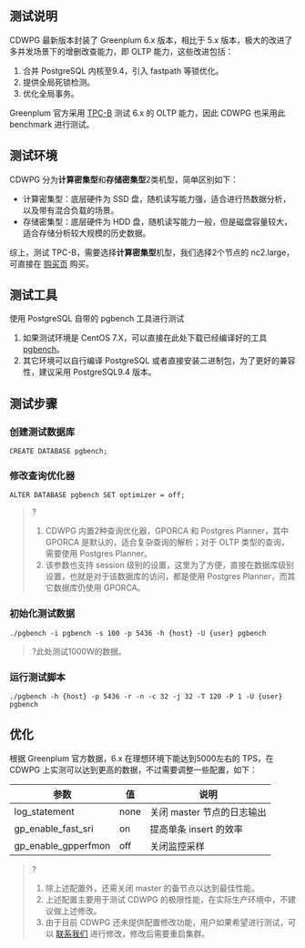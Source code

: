 ## 测试说明
CDWPG 最新版本封装了 Greenplum 6.x 版本，相比于 5.x 版本，极大的改进了多并发场景下的增删改查能力，即 OLTP 能力，这些改进包括：
1. 合并 PostgreSQL 内核至9.4，引入 fastpath 等锁优化。
2. 提供全局死锁检测。
3. 优化全局事务。
 
Greenplum 官方采用 [TPC-B](http://www.tpc.org/tpcb/) 测试 6.x 的 OLTP 能力，因此 CDWPG 也采用此 benchmark 进行测试。

## 测试环境
CDWPG 分为**计算密集型**和**存储密集型**2类机型，简单区别如下：
- 计算密集型：底层硬件为 SSD 盘，随机读写能力强，适合进行热数据分析，以及带有混合负载的场景。
- 存储密集型：底层硬件为 HDD 盘，随机读写能力一般，但是磁盘容量较大，适合存储分析较大规模的历史数据。

综上，测试 TPC-B，需要选择**计算密集型**机型，我们选择2个节点的 nc2.large，可直接在 [购买页](https://buy.cloud.tencent.com/snova#/) 购买。

## 测试工具
使用 PostgreSQL 自带的 pgbench 工具进行测试
1. 如果测试环境是 CentOS 7.X，可以直接在此处下载已经编译好的工具 [pgbench](https://packagedown-online-1256722404.cos.ap-guangzhou.myqcloud.com/pgbench/pgbench)。
2. 其它环境可以自行编译 PostgreSQL 或者直接安装二进制包，为了更好的兼容性，建议采用 PostgreSQL9.4 版本。


## 测试步骤

### 创建测试数据库
```
CREATE DATABASE pgbench;
```

### 修改查询优化器
```
ALTER DATABASE pgbench SET optimizer = off;
```
>?
>1. CDWPG 内置2种查询优化器，GPORCA 和 Postgres Planner，其中 GPORCA 是默认的，适合复杂查询的解析；对于 OLTP 类型的查询，需要使用 Postgres Planner。
>2. 该参数也支持 session 级别的设置，这里为了方便，直接在数据库级别设置，也就是对于该数据库的访问，都是使用 Postgres Planner，而其它数据库仍使用 GPORCA。

### 初始化测试数据
```
./pgbench -i pgbench -s 100 -p 5436 -h {host} -U {user} pgbench
```
>?此处测试1000W的数据。

### 运行测试脚本
```
./pgbench -h {host} -p 5436 -r -n -c 32 -j 32 -T 120 -P 1 -U {user} pgbench
```

## 优化
根据 Greenplum 官方数据，6.x 在理想环境下能达到5000左右的 TPS，在 CDWPG 上实测可以达到更高的数据，不过需要调整一些配置，如下：
<table>
	<thead>
	<tr>
	<th>参数</th>
  <th>值</th>
	<th>说明</th>
	</tr>
	</thead>
<tbody>
	<tr>
		<td>log_statement</td>
    <td>none</td>
		<td>关闭 master 节点的日志输出</td>
	</tr>
	<tr>
		<td>gp_enable_fast_sri</td>
		<td>on</td>
		<td>提高单条 insert 的效率</td>
	</tr>
	<tr>
		<td>gp_enable_gpperfmon</td>
		<td>off</td>
		<td>关闭监控采样</td>
	</tr>
</tbody>
</table>

>?
>1. 除上述配置外，还需关闭 master 的备节点以达到最佳性能。
>2. 上述配置主要用于测试 CDWPG 的极限性能，在实际生产环境中，不建议做上述修改。
>2. 由于目前 CDWPG 还未提供配置修改功能，用户如果希望进行测试，可以 [联系我们](https://cloud.tencent.com/document/product/878/45996) 进行修改，修改后需要重启集群。


